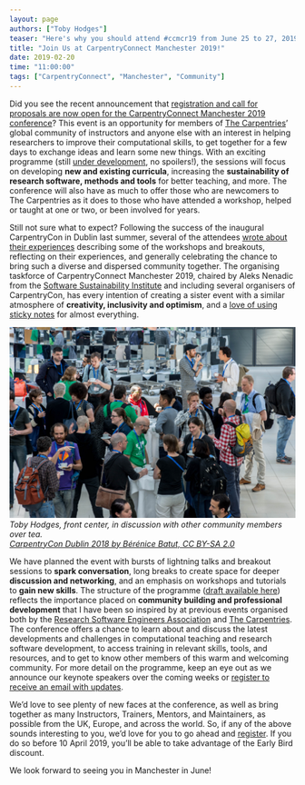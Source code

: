 ```yaml
---
layout: page
authors: ["Toby Hodges"]
teaser: "Here's why you should attend #ccmcr19 from June 25 to 27, 2019."
title: "Join Us at CarpentryConnect Manchester 2019!"
date: 2019-02-20
time: "11:00:00"
tags: ["CarpentryConnect", "Manchester", "Community"]
---
```


Did you see the recent announcement that [registration and call for proposals are now open for the CarpentryConnect Manchester 2019 conference](https://software.ac.uk/ccmcr19)? This event is an opportunity for members of [The Carpentries](https://carpentries.org)’ global community of instructors and anyone else with an interest in helping researchers to improve their computational skills, to get together for a few days to exchange ideas and learn some new things. With an exciting programme (still [under development](https://www.software.ac.uk/ccmcr19/programme), no spoilers!),  the sessions will focus on developing **new and existing curricula**, increasing the **sustainability of research software, methods and tools** for better teaching, and more. The conference will also have as much to offer those who are newcomers to The Carpentries as it does to those who have attended a workshop, helped or taught at one or two, or been involved for years.
 
Still not sure what to expect? Following the success of the inaugural CarpentryCon in Dublin last summer, several of the attendees [wrote about their experiences](https://carpentries.org/blog/2018/06/carpentry-con-report/) describing some of the workshops and breakouts, reflecting on their experiences, and generally celebrating the chance to bring such a diverse and dispersed community together. The organising taskforce of CarpentryConnect Manchester 2019, chaired by Aleks Nenadic from the [Software Sustainability Institute](https://www.software.ac.uk) and including several organisers of CarpentryCon, has every intention of creating a sister event with a similar atmosphere of **creativity, inclusivity and optimism**, and a [love of using sticky notes](https://datacarpentry.org/blog/2016/09/formative-assessment) for almost everything.

![community members in discussion over tea at Carpentry Commect in Dublin, 2018](/images/blog/2019/02/carpentrycon2018-break.jpg)
*Toby Hodges, front center, in discussion with other community members over tea. <br/>[CarpentryCon Dublin 2018 by Bérénice Batut, CC BY-SA 2.0](https://www.flickr.com/photos/134305289@N03/28643236958/in/album-72157667641880727/)*

We have planned the event with bursts of lightning talks and breakout sessions to **spark conversation**, long breaks to create space for deeper **discussion and networking**, and an emphasis on workshops and tutorials to **gain new skills**. The structure of the programme ([draft available here](https://software.ac.uk/ccmcr19/programme)) reflects the importance placed on **community building and professional development** that I have been so inspired by at previous events organised both by the [Research Software Engineers Association](https://rse.ac.uk) and [The Carpentries](https://carpentries.org). The conference offers a chance to learn about and discuss the latest developments and challenges in computational teaching and research software development, to access training in relevant skills, tools, and resources, and to get to know other members of this warm and welcoming community. For more detail on the programme, keep an eye out as we announce our keynote speakers over the coming weeks or [register to receive an email with updates](http://bit.ly/2SCbwBl).
 
We’d love to see plenty of new faces at the conference, as well as bring together as many
Instructors, Trainers, Mentors, and Maintainers, as possible from the UK, Europe, and across the world. So, if any of the above sounds interesting to you, we’d love for you to go ahead and [register](https://www.eventbrite.co.uk/e/carpentryconnect-manchester-2019-tickets-48832239543). If you do so before 10 April 2019, you’ll be able to take advantage of the Early Bird discount.
 
We look forward to seeing you in Manchester in June!
